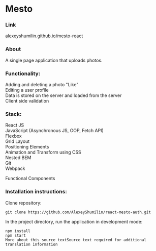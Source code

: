 # Mesto

### Link

alexeyshumilin.github.io/mesto-react

### About

A single page application that uploads photos.  

### Functionality:

Adding and deleting a photo 
"Like"    
Editing a user profile    
Data is stored on the server and loaded from the server   
Client side validation    

### Stack:

React JS    
JavaScript (Asynchronous JS, OOP, Fetch API)  
Flexbox   
Grid Layout   
Positioning Elements    
Animation and Transform using CSS   
Nested BEM      
Git   
Webpack   

Functional Components   
  
### Installation instructions:

Clone repository:   

```
git clone https://github.com/AlexeyShumilin/react-mesto-auth.git    
```

In the project directory, run the application in development mode:    

```
npm install   
npm start     
More about this source textSource text required for additional translation information    
```
